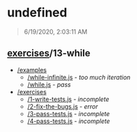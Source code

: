 # undefined 

> 6/19/2020, 2:03:11 AM 

## [exercises](../README.md)/13-while 

- [/examples](./examples/README.md)
  - [/while-infinite.js](./examples/README.md#while-infinitejs) - _too much iteration_ 
  - [/while.js](./examples/README.md#whilejs) - _pass_ 
- [/exercises](./exercises/README.md)
  - [/1-write-tests.js](./exercises/README.md#1-write-testsjs) - _incomplete_ 
  - [/2-fix-the-bugs.js](./exercises/README.md#2-fix-the-bugsjs) - _error_ 
  - [/3-pass-tests.js](./exercises/README.md#3-pass-testsjs) - _incomplete_ 
  - [/4-pass-tests.js](./exercises/README.md#4-pass-testsjs) - _incomplete_ 

